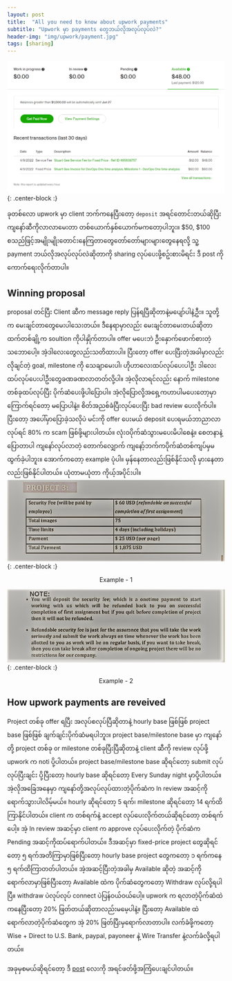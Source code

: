 ```yaml
---
layout: post
title:  "All you need to know about upwork payments"
subtitle: "Upwork မှာ payments တွေဘယ်လိုအလုပ်လုပ်လဲ?"
header-img: "img/upwork/payment.jpg"
tags: [sharing]
---
```

![spec](/img/upwork/payment.png){: .center-block :}

ခုတစ်လော upwork မှာ client ဘက်ကနေပြီးတော့ `deposit` အရင်တောင်းတယ်ဆိုပြီးကျနော်ဆီကိုလာလာမေးတာ တစ်ယောက်နှစ်ယောက်မကတော့ပါဘူး။ $50, $100 စသည်ဖြင့်အမျိုးမျိုးတောင်းနေကြတာတွေတော်တော်များများတွေနေရလို့ သူ့ payment ဘယ်လိုအလုပ်လုပ်လဲဆိုတာကို sharing လုပ်ပေးဖို့စဥ်းစားမိရင်း ဒီ post ကိုကောက်ရေးလိုက်တာပါ။ 

## Winning proposal 

proposal တင်ပြီး Client ဆီက message reply ပြန်ရပြီဆိုတာနဲ့မပျော်ပါနဲ့ဦး။ သူတို့က မေးချင်တာတွေမေးပါသေးတယ်။ ဒီနေရာမှာလည်း မေးချင်တာမေးတယ်ဆိုတာထက်တစ်ချို့က soultion ကိုပါနှိုက်တာပါ။ offer မပေးဘဲ ဦးနှောက်ဖောက်စားတဲ့သဘောပေါ့။ အဲ့ဒါလေးတွေလည်းသတိထားပါ။ ပြီးတော့ offer ပေးပြီးတဲ့အခါမှာလည်း လိုချင်တဲ့ goal, milestone ကို သေချာမေးပါ၊ ဟိုဟာလေးထပ်လုပ်ပေးပါဦး ဒါလေးထပ်လုပ်ပေးပါဦးတွေခဏခဏလာတတ်လို့ပါ။ အဲ့လိုလာရင်လည်း နောက် milestone တစ်ခုထပ်လုပ်ပြီး ပိုက်ဆံပေးဖို့ပါပြောပါ။ အဲ့လိုပြောလို့အရှေ့ကဟာပါမပေးတော့မှာကြောက်ရင်တော့ မပြောပါနဲ့။ စိတ်အညစ်ခံပြီးလုပ်ပေးပြီး bad review ပေးလိုက်ပါ။ ပြီးတော့ အပေါ်မှာပြောခဲ့သလိုပဲ မင်းကို offer ပေးမယ် deposit ပေးရမယ်ဘာညာလာလုပ်ရင် 80% က scam ဖြစ်ဖို့များပါတယ်။ လုံးဝပိုက်ဆံသွားမပေးမိပါစေနဲ့။ စေတနာနဲ့ပြောတာပါ ကျနော်လုပ်လာတဲ့ တောက်လျှောက် ကျနော့်ဘက်ကပိုက်ဆံတစ်ကျပ်မှမထွက်ခဲ့ပါဘူး။ အောက်ကတော့ example ပုံပါ။ မှန်နေတာလည်းဖြစ်နိုင်သလို မှားနေတာလည်းဖြစ်နိုင်ပါတယ်။ ယုံတာမယုံတာ ကိုယ့်အပိုင်းပါ။
![spec](/img/upwork/scam1.jpg){: .center-block :}
<p align = "center">
Example - 1
</p>

![spec](/img/upwork/scam2.jpg){: .center-block :}
<p align = "center">
Example - 2
</p>

## How upwork payments are reveived

Project တစ်ခု offer ရပြီး အလုပ်စလုပ်ပြီဆိုတာနဲ့ hourly base ဖြစ်ဖြစ် project base ဖြစ်ဖြစ် ချက်ချင်းပိုက်ဆံမရပါဘူး။ project base/milestone base မှာ ကျနော်တို့ project တစ်ခု or milestone တစ်ခုပြီးပြီဆိုတာနဲ့ client ဆီကို review လုပ်ဖို့ upwork က noti ပို့ပါတယ်။ project base/milestone base ဆိုရင်တော့ submit လုပ်လုပ်ပြီးချင်း ပို့ပြီးတော့ hourly base ဆိုရင်တော့ Every Sunday night မှာပို့ပါတယ်။ အဲ့လိုအခြေအနေမှာ ကျနော်တို့အလုပ်လုပ်ထားတဲ့ပိုက်ဆံက In review အဆင့်ကိုရောက်သွားပါလိမ့်မယ်။ hourly ဆိုရင်တော့ 5 ရက်၊ milestone ဆိုရင်တော့ 14 ရက်ထိကြာနိုင်ပါတယ်။ client က တစ်ရက်နဲ့ accept လုပ်ပေးလိုက်တယ်ဆိုရင်တော့ တစ်ရက်ပေါ့။ အဲ့ In review အဆင့်မှာ client က approve လုပ်ပေးလိုက်တဲ့ ပိုက်ဆံက Pending အဆင့်ကိုထပ်ရောက်ပါတယ်။ ဒီအဆင့်မှာ fixed-price project တွေဆိုရင်တော့ ၅ ရက်အတိကြာမှာဖြစ်ပြီးတော့ hourly base project တွေကတော့ ၁ ရက်ကနေ ၅ ရက်ထိကြာတတ်ပါတယ်။ အဲ့အဆင့်ပြီးတဲ့အခါမှ Available ဆိုတဲ့ အဆင့်ကိုရောက်လာမှာဖြစ်ပြီးတော့ Available ထဲက ပိုက်ဆံတွေကတော့ Withdraw လုပ်လို့ရပါပြီ။ withdraw ပဲလုပ်လုပ် connect ပဲပြန်ဝယ်ဝယ်ပေါ့။ 
upwork က ရလာတဲ့ပိုက်ဆံထဲကနေပြီးတော့ 20% ဖြတ်တယ်ဆိုတာလည်းမမေ့ပါနဲ့။ ပြီးတော့ Available ထဲရောက်လာတဲ့ပိုက်ဆံတွေက အဲ့ 20% ဖြတ်ပြီးမှရောက်လာတာပါ။ လက်ခံဖို့ကတော့ Wise + Direct to U.S. Bank, paypal, payoneer နဲ့ Wire Transfer နဲ့လက်ခံလို့ရပါတယ်။ 

အခုမှစမယ်ဆိုရင်တော့ ဒီ [post](https://blog.dopevs.cloud/2021-06-03-Working-as-freelancer-in-upwork-for-one-month/) လေးကို အရင်ဖတ်ဖို့အကြံပေးချင်ပါတယ်။ 